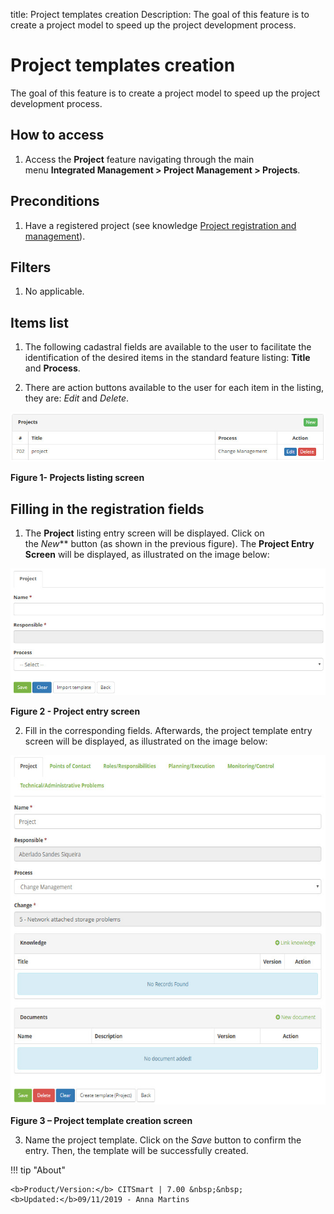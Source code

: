 title: Project templates creation
Description: The goal of this feature is to create a project model to speed up the project development process.

# Project templates creation

The goal of this feature is to create a project model to speed up the project
development process.

How to access
-------------

1.  Access the **Project** feature navigating through the main menu **Integrated
    Management > Project Management > Projects**.

Preconditions
-------------

1.  Have a registered project (see knowledge [Project registration and
    management][1]).

Filters
-------

1.  No applicable.

Items list
----------

1.  The following cadastral fields are available to the user to facilitate the
    identification of the desired items in the standard feature
    listing: **Title** and **Process**.

2.  There are action buttons available to the user for each item in the listing,
    they are: *Edit* and *Delete*.

![Listagem](images/tem-proj.img1.jpg)

**Figure 1- Projects listing screen**

Filling in the registration fields
----------------------------------

1. The **Project** listing entry screen will be displayed. Click on
    the *New*** button (as shown in the previous figure). The **Project Entry
    Screen** will be displayed, as illustrated on the image below:

![Listagem](images/tem-proj.img2.jpg)

**Figure 2 - Project entry screen**

2. Fill in the corresponding fields. Afterwards, the project template entry
    screen will be displayed, as illustrated on the image below:

![Listagem](images/tem-proj.img3.jpg)

**Figure 3 – Project template creation screen**

3. Name the project template. Click on the *Save* button to confirm the entry.
    Then, the template will be successfully created.



!!! tip "About"

    <b>Product/Version:</b> CITSmart | 7.00 &nbsp;&nbsp;
    <b>Updated:</b>09/11/2019 - Anna Martins

[1]:/en-us/citsmart-platform-7/additional-features/project-management/use/project-management.html
